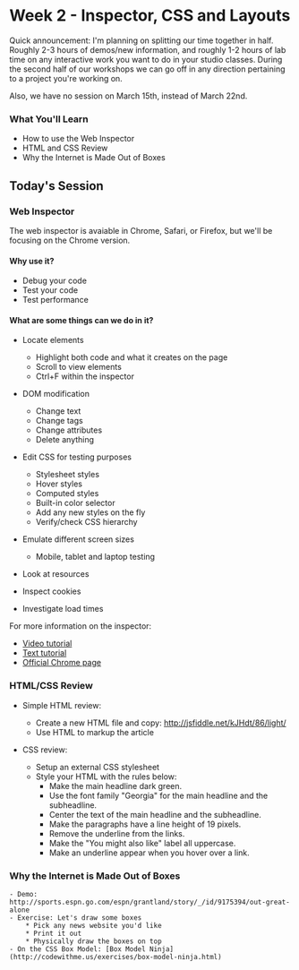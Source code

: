 # Week 2 - Inspector, CSS and Layouts

Quick announcement: I'm planning on splitting our time together in half. Roughly 2-3 hours of demos/new information, and roughly 1-2 hours of lab time on any interactive work you want to do in your studio classes. During the second half of our workshops we can go off in any direction pertaining to a project you're working on.

Also, we have no session on March 15th, instead of March 22nd.

### What You'll Learn
* How to use the Web Inspector
* HTML and CSS Review
* Why the Internet is Made Out of Boxes

## Today's Session

### Web Inspector

The web inspector is avaiable in Chrome, Safari, or Firefox, but we'll be focusing on the Chrome version.

#### Why use it?
- Debug your code
- Test your code
- Test performance

#### What are some things can we do in it?
- Locate elements
    + Highlight both code and what it creates on the page
    + Scroll to view elements
    + Ctrl+F within the inspector

- DOM modification
    + Change text
    + Change tags
    + Change attributes
    + Delete anything

- Edit CSS for testing purposes
    + Stylesheet styles
    + Hover styles
    + Computed styles
    + Built-in color selector
    + Add any new styles on the fly
    + Verify/check CSS hierarchy

- Emulate different screen sizes
    + Mobile, tablet and laptop testing

- Look at resources
- Inspect cookies
- Investigate load times

For more information on the inspector:
- [Video tutorial](http://discover-devtools.codeschool.com/)
- [Text tutorial](http://code.tutsplus.com/tutorials/chrome-dev-tools-markup-and-style--net-27149)
- [Official Chrome page](https://developer.chrome.com/devtools)

### HTML/CSS Review

- Simple HTML review: 
    + Create a new HTML file and copy: http://jsfiddle.net/kJHdt/86/light/
    + Use HTML to markup the article

- CSS review:
    + Setup an external CSS stylesheet
    + Style your HTML with the rules below:
        + Make the main headline dark green.
        + Use the font family "Georgia" for the main headline and the subheadline.
        + Center the text of the main headline and the subheadline.
        + Make the paragraphs have a line height of 19 pixels.
        + Remove the underline from the links.
        + Make the "You might also like" label all uppercase.
        + Make an underline appear when you hover over a link. 

### Why the Internet is Made Out of Boxes
    - Demo: http://sports.espn.go.com/espn/grantland/story/_/id/9175394/out-great-alone
    - Exercise: Let's draw some boxes
        * Pick any news website you'd like
        * Print it out
        * Physically draw the boxes on top
    - On the CSS Box Model: [Box Model Ninja](http://codewithme.us/exercises/box-model-ninja.html)





